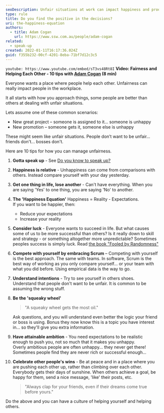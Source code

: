 ```yaml
---
seoDescription: Unfair situations at work can impact happiness and productivity. Learn how to manage unfairness with these 10 tips that promote a culture of helping each other.
type: rule
title: Do you find the positive in the decisions?
uri: the-happiness-equation
authors:
  - title: Adam Cogan
    url: https://www.ssw.com.au/people/adam-cogan
related:
  - speak-up
created: 2022-01-11T16:17:36.024Z
guid: f355b232-00cf-4201-8eba-71bf7d12c3c5
---
```


`youtube: https://www.youtube.com/embed/sT3vs48Rt8I`
**Video: Fairness and Helping Each Other - 10 tips with [Adam Cogan](https://ssw.com.au/people/adam-cogan) (8 min)**

Everyone wants a place where people help each other. Unfairness can really impact people in the workplace.

It all starts with how you approach things, some people are better than others at dealing with unfair situations.

Lets assume one of these common scenarios:

- New great project – someone is assigned to it... someone is unhappy
- New promotion – someone gets it, someone else is unhappy

These might seem like unfair situations. People don’t want to be unfair... friends don't... bosses don't.

Here are 10 tips for how you can manage unfairness.

<!--endintro-->

1. **Gotta speak up** - See [Do you know to speak up?](/speak-up)
2. **Happiness is relative** - Unhappiness can come from comparisons with others. Instead compare yourself with your day yesterday.
3. **Get one thing in life, lose another** - Can't have everything. When you are saying 'Yes' to one thing, you are saying 'No' to another.
4. **The 'Happiness Equation'**
   Happiness = Reality - Expectations.<br>
   If you want to be happier, then:
   - Reduce your expectations
   - Increase your reality
5. **Consider luck** - Everyone wants to succeed in life. But what causes some of us to be more successful than others? Is it really down to skill and strategy - or something altogether more unpredictable? Sometimes peoples success is simply luck. Read [the book "Fooled by Randomness"](https://en.wikipedia.org/wiki/Fooled_by_Randomness)
6. **Compete with yourself by embracing Scrum** – Competing with yourself is the best approach. The same with teams.
   In software, Scrum is the best way of working as you only compare yourself... or your team with what you did before. Using empirical data is the way to go.
7. **Understand intentions** - Try to see yourself in others shoes.  
   Understand that people don't want to be unfair. It is common to be assuming the wrong stuff.
8. **Be the 'squeaky wheel'**

   > "A squeaky wheel gets the most oil."

   Ask questions, and you will understand even better the logic your friend or boss is using. Bonus they now know this is a topic you have interest in... so they'll give you extra information.

9. **Have attainable ambition** - You need expectations to be realistic enough to push you, not so much that it makes you unhappy.  
   Overly ambitious people are often unhappy... they never get there! Sometimes people find they are never rich or successful enough...
10. **Celebrate other people's wins** - Be at peace and in a place where you are pushing each other up, rather than climbing over each other. Everybody gets their days of sunshine. When others achieve a goal, be happy for them, send a nice message, 'like' their posts, etc.
    > "Always clap for your friends, even if their dreams come true before yours."

Do the above and you can have a culture of helping yourself and helping others.
